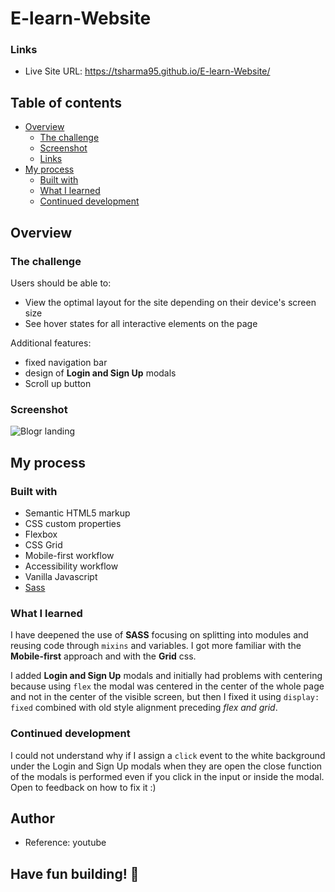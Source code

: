 # E-learn-Website

### Links

- Live Site URL: https://tsharma95.github.io/E-learn-Website/

## Table of contents

- [Overview](#overview)
  - [The challenge](#the-challenge)
  - [Screenshot](#screenshot)
  - [Links](#links)
- [My process](#my-process)
  - [Built with](#built-with)
  - [What I learned](#what-i-learned)
  - [Continued development](#continued-development)

## Overview

### The challenge

Users should be able to:

- View the optimal layout for the site depending on their device's screen size
- See hover states for all interactive elements on the page

Additional features:
- fixed navigation bar
- design of **Login and Sign Up** modals
- Scroll up button 

### Screenshot

![Blogr landing](./screeshots/landing-page)

## My process

### Built with

- Semantic HTML5 markup
- CSS custom properties
- Flexbox
- CSS Grid
- Mobile-first workflow
- Accessibility workflow
- Vanilla Javascript
- [Sass](https://sass-lang.com/)

### What I learned

I have deepened the use of **SASS** focusing on splitting into modules and reusing code through `mixins` and variables. I got more familiar with the **Mobile-first** approach and with the **Grid** css.

I added **Login and Sign Up** modals and initially had problems with centering because using `flex` the modal was centered in the center of the whole page and not in the center of the visible screen, but then I fixed it using `display: fixed` combined with old style alignment preceding *flex and grid*.  

### Continued development

I could not understand why if I assign a `click` event to the white background under the Login and Sign Up modals when they are open the close function of the modals is performed even if you click in the input or inside the modal.  
Open to feedback on how to fix it :)

## Author

- Reference: youtube

## **Have fun building!** 🚀
